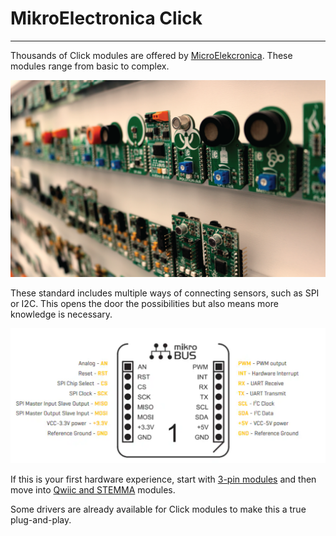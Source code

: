 ﻿# MikroElectronica Click

---

Thousands of Click modules are offered by [MicroElekcronica](https://www.mikroe.com/). These modules range from basic to complex.

![Mikroe Click](images/mikroe-click.png)


These standard includes multiple ways of connecting sensors, such as SPI or I2C. This opens the door the possibilities but also means more knowledge is necessary.

![Mikroe Click Pinout](images/click-pinout.png)


If this is your first hardware experience, start with [3-pin modules](threepin.md) and then move into [Qwiic and STEMMA](qwiic.md) modules.

Some drivers are already available for Click modules to make this a true plug-and-play.